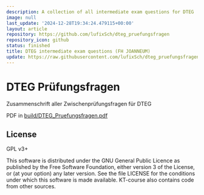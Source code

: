 ```yaml
---
description: A collection of all intermediate exam questions for DTEG
image: null
last_update: '2024-12-28T19:34:24.479115+00:00'
layout: article
repository: https://github.com/lufixSch/dteg_pruefungsfragen
repository_icon: github
status: finished
title: DTEG intermediate exam questions (FH JOANNEUM)
update: https://raw.githubusercontent.com/lufixSch/dteg_pruefungsfragen/main/README.md
---
```


# DTEG Prüfungsfragen

Zusammenschrift aller Zwischenprüfungsfragen für DTEG

PDF in [build/DTEG_Pruefungsfragen.pdf](https://github.com/lufixSch/dteg_pruefungsfragen/blob/main/./build/DTEG_Pruefungsfragen.pdf)

## License

GPL v3+

This software is distributed under the GNU General Public Licence as published by the Free Software Foundation, either version 3 of the License, or (at your option) any later version. See the file LICENSE for the conditions under which this software is made available. KT-course also contains code from other sources.